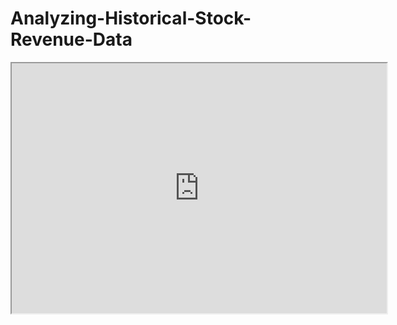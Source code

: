# Analyzing-Historical-Stock-Revenue-Data

<iframe src="https://github.com/lxy878/Analyzing-Historical-Stock-Revenue-Data/blob/main/tesla.html" width="600" height="400"></iframe>
